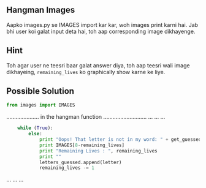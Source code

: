 ## Hangman Images
Aapko images.py se IMAGES import kar kar, woh images print karni hai. Jab bhi user koi galat input deta hai, toh aap corresponding image dikhayenge. 

## Hint
Toh agar user ne teesri baar galat answer diya, toh aap teesri wali image dikhayeing, `remaining_lives` ko graphically show karne ke liye.


## Possible Solution
```python
from images import IMAGES
```

..................... in the hangman function ............................
...
...
...
```python
    while (True):
        else:
            print "Oops! That letter is not in my word: " + get_guessed_word(secret_word, letters_guessed)
            print IMAGES[8-remaining_lives]
            print "Remaining Lives : ", remaining_lives
            print ""
            letters_guessed.append(letter)
            remaining_lives -= 1
```
...
...
...
